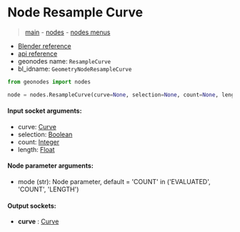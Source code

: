# Node Resample Curve

> [main](../structure.md) - [nodes](nodes.md) - [nodes menus](nodes_menus.md)

- [Blender reference](https://docs.blender.org/manual/en/latest/modeling/geometry_nodes/curve/resample_curve.html)
- [api reference](https://docs.blender.org/api/current/bpy.types.GeometryNodeResampleCurve.html)
- geonodes name: `ResampleCurve`
- bl_idname: `GeometryNodeResampleCurve`

```python
from geonodes import nodes

node = nodes.ResampleCurve(curve=None, selection=None, count=None, length=None, mode='COUNT')
```

#### Input socket arguments:

- curve: [Curve](Curve.md)
- selection: [Boolean](Boolean.md)
- count: [Integer](Integer.md)
- length: [Float](Float.md)

#### Node parameter arguments:

- mode (str): Node parameter, default = 'COUNT' in ('EVALUATED', 'COUNT', 'LENGTH')

#### Output sockets:

- **curve** : [Curve](Curve)

